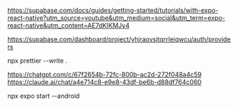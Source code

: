 https://supabase.com/docs/guides/getting-started/tutorials/with-expo-react-native?utm_source=youtube&utm_medium=social&utm_term=expo-react-native&utm_content=AE7dKIKMJy4

https://supabase.com/dashboard/project/yhjraovsjtqrrleiqwcu/auth/providers

npx prettier --write .

https://chatgpt.com/c/67f2654b-72fc-800b-ac2d-272f048a4c59
https://claude.ai/chat/a4e714c8-e9e8-43df-be6b-d88df764c060

npx expo start --android
